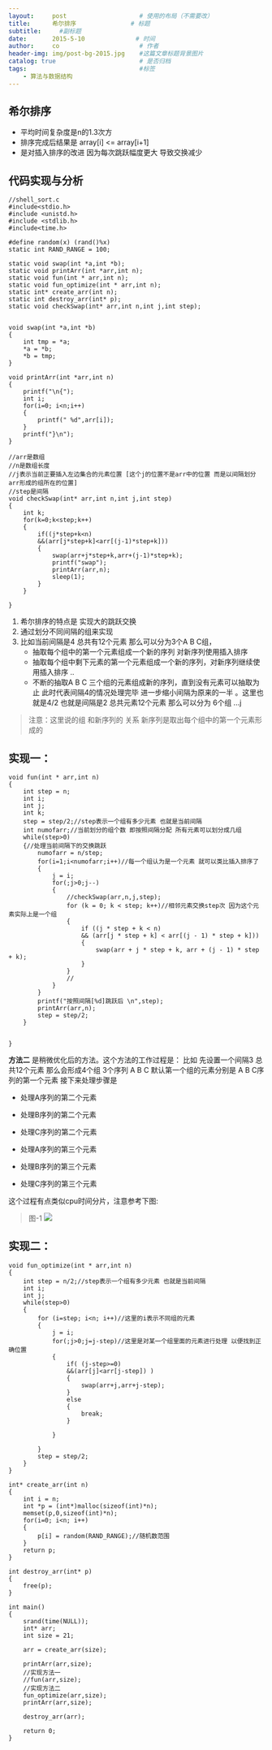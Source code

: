 ```yaml
---
layout:     post                    # 使用的布局（不需要改）
title:      希尔排序               # 标题 
subtitle:     #副标题
date:       2015-5-10              # 时间
author:     co                      # 作者
header-img: img/post-bg-2015.jpg    #这篇文章标题背景图片
catalog: true                       # 是否归档
tags:                               #标签
    - 算法与数据结构
---
```

## 希尔排序
- 平均时间复杂度是n的1.3次方 
- 排序完成后结果是 array[i] <= array[i+1]
- 是对插入排序的改进 因为每次跳跃幅度更大 导致交换减少


## 代码实现与分析

```
//shell_sort.c  
#include<stdio.h>
#include <unistd.h>
#include <stdlib.h>
#include<time.h>

#define random(x) (rand()%x)
static int RAND_RANGE = 100;

static void swap(int *a,int *b);
static void printArr(int *arr,int n);
static void fun(int * arr,int n);
static void fun_optimize(int * arr,int n);
static int* create_arr(int n);
static int destroy_arr(int* p);
static void checkSwap(int* arr,int n,int j,int step);


void swap(int *a,int *b)
{
    int tmp = *a;
    *a = *b;
    *b = tmp;
}

void printArr(int *arr,int n)
{
    printf("\n{");
    int i;
    for(i=0; i<n;i++)
    {
        printf(" %d",arr[i]);
    }
    printf("}\n");
}

//arr是数组
//n是数组长度
//j表示当前正要插入左边集合的元素位置 [这个j的位置不是arr中的位置 而是以间隔划分arr形成的组所在的位置]
//step是间隔
void checkSwap(int* arr,int n,int j,int step)
{
    int k;
    for(k=0;k<step;k++)
    {
        if((j*step+k<n)
        &&(arr[j*step+k]<arr[(j-1)*step+k]))
        {
            swap(arr+j*step+k,arr+(j-1)*step+k);
            printf("swap");
            printArr(arr,n);
            sleep(1);
        }
    }
   
}
```

1. 希尔排序的特点是 实现大的跳跃交换
2. 通过划分不同间隔的组来实现
3. 比如当前间隔是4 总共有12个元素 那么可以分为3个A B C组，
    - 抽取每个组中的第一个元素组成一个新的序列 对新序列使用插入排序
    - 抽取每个组中剩下元素的第一个元素组成一个新的序列，对新序列继续使用插入排序
    ..
    - 不断的抽取A B C 三个组的元素组成新的序列，直到没有元素可以抽取为止 此时代表间隔4的情况处理完毕 进一步缩小间隔为原来的一半 。这里也就是4/2 也就是间隔是2 总共元素12个元素 那么可以分为 6个组 ...j

> 注意：这里说的组 和新序列的 关系 新序列是取出每个组中的第一个元素形成的

## 实现一：

```
void fun(int * arr,int n)
{
    int step = n;
    int i;
    int j;
    int k;
    step = step/2;//step表示一个组有多少元素 也就是当前间隔
    int numofarr;//当前划分的组个数 即按照间隔分配 所有元素可以划分成几组
    while(step>0)
    {//处理当前间隔下的交换跳跃
        numofarr = n/step;
        for(i=1;i<numofarr;i++)//每一个组认为是一个元素 就可以类比插入排序了 
        {
            j = i;
            for(;j>0;j--)
            {
                //checkSwap(arr,n,j,step);
                for (k = 0; k < step; k++)//相邻元素交换step次 因为这个元素实际上是一个组
                {
                    if ((j * step + k < n) 
                    && (arr[j * step + k] < arr[(j - 1) * step + k]))
                    {
                        swap(arr + j * step + k, arr + (j - 1) * step + k);
                    }
                }
                //
            }
        }
        printf("按照间隔[%d]跳跃后 \n",step);
        printArr(arr,n);
        step = step/2;
    }
    

}
```

**方法二** 是稍微优化后的方法。这个方法的工作过程是：
比如 先设置一个间隔3 总共12个元素 那么会形成4个组 3个序列 A B C 默认第一个组的元素分别是 A B C序列的第一个元素
接下来处理步骤是

- 处理A序列的第二个元素
- 处理B序列的第二个元素
- 处理C序列的第二个元素

- 处理A序列的第三个元素
- 处理B序列的第三个元素
- 处理C序列的第三个元素 

这个过程有点类似cpu时间分片，注意参考下图:
> 图-1
![](https://gitee.com/whatplane/resource/raw/master/img/wx_20190212235035.png)
## 实现二：

```
void fun_optimize(int * arr,int n)
{
    int step = n/2;//step表示一个组有多少元素 也就是当前间隔
    int i;
    int j;
    while(step>0)
    {
        for (i=step; i<n; i++)//这里的i表示不同组的元素
        {
            j = i;
            for(;j>0;j=j-step)//这里是对某一个组里面的元素进行处理 以便找到正确位置
            { 
                if( (j-step>=0)
                &&(arr[j]<arr[j-step]) )
                {
                    swap(arr+j,arr+j-step);
                }
                else
                {
                    break;
                }

            }  
           
        }
        step = step/2;
    }
}

int* create_arr(int n)
{
    int i = n;
    int *p = (int*)malloc(sizeof(int)*n);
    memset(p,0,sizeof(int)*n);
    for(i=0; i<n; i++)
    {
        p[i] = random(RAND_RANGE);//随机数范围
    }
    return p;
}

int destroy_arr(int* p)
{
    free(p);
}

int main()  
{  
    srand(time(NULL));
    int* arr;
    int size = 21;
    
    arr = create_arr(size);
    
    printArr(arr,size);
	//实现方法一
    //fun(arr,size);
	//实现方法二
    fun_optimize(arr,size);
    printArr(arr,size);

    destroy_arr(arr);
 
    return 0;
} 
```




